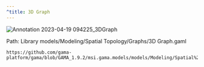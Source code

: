 ```yaml
---
^title: 3D Graph
---
```


![Annotation 2023-04-19 094225_3DGraph](https://user-images.githubusercontent.com/4437331/233005030-c9e1b9e3-f63b-45bc-bce2-4543b58458e2.png)

Path: Library models/Modeling/Spatial Topology/Graphs/3D Graph.gaml

```gaml reference
https://github.com/gama-platform/gama/blob/GAMA_1.9.2/msi.gama.models/models/Modeling/Spatial%20Topology/Graphs/models/3D%20Graph.gaml
```